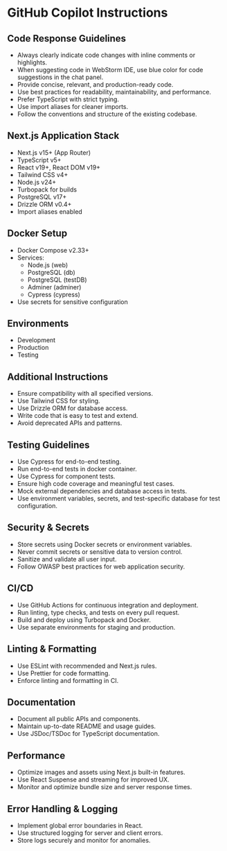 # GitHub Copilot Instructions

## Code Response Guidelines

- Always clearly indicate code changes with inline comments or highlights.
- When suggesting code in WebStorm IDE, use blue color for code suggestions in the chat panel.
- Provide concise, relevant, and production-ready code.
- Use best practices for readability, maintainability, and performance.
- Prefer TypeScript with strict typing.
- Use import aliases for cleaner imports.
- Follow the conventions and structure of the existing codebase.

## Next.js Application Stack

- Next.js v15+ (App Router)
- TypeScript v5+
- React v19+, React DOM v19+
- Tailwind CSS v4+
- Node.js v24+
- Turbopack for builds
- PostgreSQL v17+
- Drizzle ORM v0.4+
- Import aliases enabled

## Docker Setup

- Docker Compose v2.33+
- Services:
  - Node.js (web)
  - PostgreSQL (db)
  - PostgreSQL (testDB)
  - Adminer (adminer)
  - Cypress (cypress)
- Use secrets for sensitive configuration

## Environments

- Development
- Production
- Testing

## Additional Instructions

- Ensure compatibility with all specified versions.
- Use Tailwind CSS for styling.
- Use Drizzle ORM for database access.
- Write code that is easy to test and extend.
- Avoid deprecated APIs and patterns.

## Testing Guidelines

- Use Cypress for end-to-end testing.
- Run end-to-end tests in docker container.
- Use Cypress for component tests.
- Ensure high code coverage and meaningful test cases.
- Mock external dependencies and database access in tests.
- Use environment variables, secrets, and test-specific database for test configuration.

## Security & Secrets

- Store secrets using Docker secrets or environment variables.
- Never commit secrets or sensitive data to version control.
- Sanitize and validate all user input.
- Follow OWASP best practices for web application security.

## CI/CD

- Use GitHub Actions for continuous integration and deployment.
- Run linting, type checks, and tests on every pull request.
- Build and deploy using Turbopack and Docker.
- Use separate environments for staging and production.

## Linting & Formatting

- Use ESLint with recommended and Next.js rules.
- Use Prettier for code formatting.
- Enforce linting and formatting in CI.

## Documentation

- Document all public APIs and components.
- Maintain up-to-date README and usage guides.
- Use JSDoc/TSDoc for TypeScript documentation.

<!-- ## Accessibility

- Follow WCAG 2.1 AA accessibility standards.
- Use semantic HTML and ARIA attributes where appropriate.
- Test accessibility with automated tools and manual checks.

## Internationalization (i18n)

- Structure the app for easy localization.
- Use Next.js i18n routing if supporting multiple languages. -->

## Performance

- Optimize images and assets using Next.js built-in features.
- Use React Suspense and streaming for improved UX.
- Monitor and optimize bundle size and server response times.

## Error Handling & Logging

- Implement global error boundaries in React.
- Use structured logging for server and client errors.
- Store logs securely and monitor for anomalies.
